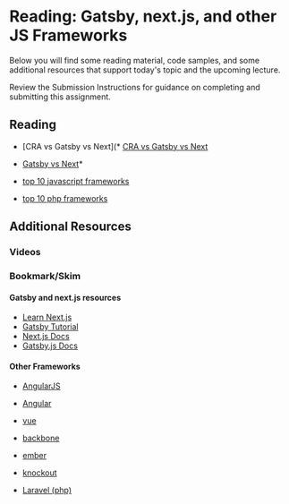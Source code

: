 # Reading: Gatsby, next.js, and other JS Frameworks

Below you will find some reading material, code samples, and some additional resources that support today's topic and the upcoming lecture.

Review the Submission Instructions for guidance on completing and submitting this assignment.

## Reading

- [CRA vs Gatsby vs Next](* [CRA vs Gatsby vs Next](https://coffeencoding.com/cra-vs-next-js-vs-gatsby/)
- [Gatsby vs Next](https://blog.jakoblind.no/gatsby-vs-next/)*

- [top 10 javascript frameworks](https://geekflare.com/best-javascript-frameworks/)
- [top 10 php frameworks](https://stackify.com/php-frameworks-development/)

## Additional Resources

### Videos

### Bookmark/Skim

#### Gatsby and next.js resources

- [Learn Next.js](https://nextjs.org/learn/basics/getting-started)
- [Gatsby Tutorial](https://www.gatsbyjs.org/tutorial/)
- [Next.js Docs](https://nextjs.org/docs)
- [Gatsby.js Docs](https://www.gatsbyjs.org/docs/)

#### Other Frameworks

- [AngularJS](https://angularjs.org/)
- [Angular](https://angular.io/)
- [vue](https://vuejs.org/)

- [backbone](http://backbonejs.org/)
- [ember](https://www.emberjs.com/)
- [knockout](https://knockoutjs.com/)
- [Laravel (php)](https://laravel.com/)
